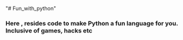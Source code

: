 "# Fun_with_python" 
### Here , resides code to make Python a fun language for you. Inclusive of games, hacks etc
